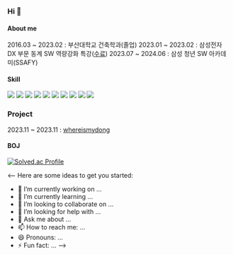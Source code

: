 ### Hi 👋


#### About me
2016.03 ~ 2023.02 : 부산대학교 건축학과(졸업)
2023.01 ~ 2023.02 : 삼성전자 DX 부문 동계 SW 역량강화 특강([수료](./삼성전자DX_알고리즘특강_수료중.jpg))
2023.07 ~ 2024.06 : 삼성 청년 SW 아카데미(SSAFY)


#### Skill
<img src="https://img.shields.io/badge/c++-00599C?style=for-the-badge&logo=c%2B%2B&logoColor=white">

<img src="https://img.shields.io/badge/java-007396?style=for-the-badge&logo=java&logoColor=white">
<img src="https://img.shields.io/badge/spring-6DB33F?style=for-the-badge&logo=spring&logoColor=white">
<img src="https://img.shields.io/badge/springboot-6DB33F?style=for-the-badge&logo=springboot&logoColor=white">
<img src="https://img.shields.io/badge/mysql-4479A1?style=for-the-badge&logo=mysql&logoColor=white">

<img src="https://img.shields.io/badge/html5-E34F26?style=for-the-badge&logo=html5&logoColor=white">
<img src="https://img.shields.io/badge/html5-E34F26?style=for-the-badge&logo=css3&logoColor=#1572B6">
<img src="https://img.shields.io/badge/javascript-F7DF1E?style=for-the-badge&logo=javascript&logoColor=black">
<img src="https://img.shields.io/badge/vue.js-4FC08D?style=for-the-badge&logo=vue.js&logoColor=white">
<img src="https://img.shields.io/badge/react-61DAFB?style=for-the-badge&logo=react&logoColor=black">


### Project
2023.11 ~ 2023.11 : [whereismydong](https://github.com/0dyk/whereismydong)


#### BOJ
[![Solved.ac Profile](http://mazassumnida.wtf/api/v2/generate_badge?boj=백준아이디)](https://solved.ac/zerodyk/)


<--
Here are some ideas to get you started:

- 🔭 I’m currently working on ...
- 🌱 I’m currently learning ...
- 👯 I’m looking to collaborate on ...
- 🤔 I’m looking for help with ...
- 💬 Ask me about ...
- 📫 How to reach me: ...
- 😄 Pronouns: ...
- ⚡ Fun fact: ...
-->
